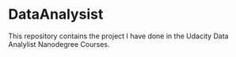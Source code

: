 # DataAnalysist
This repository contains the project I have done in the Udacity Data Analylist Nanodegree Courses.
